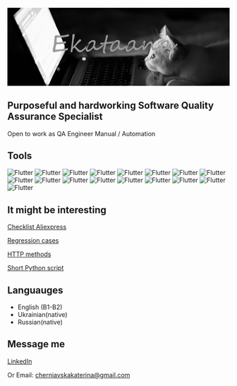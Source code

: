 ![Header](https://github.com/Ekataana/Ekataana/blob/main/assets/header.png)

## Purposeful and hardworking Software Quality Assurance Specialist 
Open to work as QA Engineer Manual / Automation

## Tools

![Flutter](https://img.shields.io/badge/-github-black?style=for-the-badge&logo=github)
![Flutter](https://img.shields.io/badge/-jira-black?style=for-the-badge&logo=jira)
![Flutter](https://img.shields.io/badge/-trello-black?style=for-the-badge&logo=trello)
![Flutter](https://img.shields.io/badge/-testrail-black?style=for-the-badge&logo=testrail)
![Flutter](https://img.shields.io/badge/-html5-black?style=for-the-badge&logo=html5)
![Flutter](https://img.shields.io/badge/-css3-black?style=for-the-badge&logo=css3)
![Flutter](https://img.shields.io/badge/-mysql-black?style=for-the-badge&logo=mysql)
![Flutter](https://img.shields.io/badge/-java-black?style=for-the-badge&logo=java)
![Flutter](https://img.shields.io/badge/-python-black?style=for-the-badge&logo=python)
![Flutter](https://img.shields.io/badge/-selenium-black?style=for-the-badge&logo=selenium)
![Flutter](https://img.shields.io/badge/-docker-black?style=for-the-badge&logo=docker)
![Flutter](https://img.shields.io/badge/-jenkins-black?style=for-the-badge&logo=jenkins)
![Flutter](https://img.shields.io/badge/-devtools-black?style=for-the-badge&logo=appveyor)
![Flutter](https://img.shields.io/badge/-django-black?style=for-the-badge&logo=django)
![Flutter](https://img.shields.io/badge/-postman-black?style=for-the-badge&logo=postman)
![Flutter](https://img.shields.io/badge/-soapui-black?style=for-the-badge&logo=soapui)
![Flutter](https://img.shields.io/badge/-virtual_box-black?style=for-the-badge&logo=virtualbox)


## It might be interesting
[Checklist Aliexpress](https://docs.google.com/spreadsheets/d/1rASZO6llpiqKp1Og_kPpaIeOnnREucHIU8pLPq9M0IE/edit?usp=sharing)

[Regression cases](https://docs.google.com/spreadsheets/d/1MD-Wz-praAzDy1K3TtCjcae1GX09f_HpxAXCn1gYrWw/edit?usp=sharing)

[HTTP methods](https://docs.google.com/spreadsheets/d/1aIkdFSgCS7iUeqG-MnQBWCCRq6xXHLsilzUROJSy6-E/edit?usp=sharing)

[Short Python script](https://github.com/Ekataana/byStepik-first-)



## Languauges
- English (B1-B2)
- Ukrainian(native)
- Russian(native)

## Message me
[LinkedIn](https://www.linkedin.com/in/kateryna-cherniavska/)

Or Email: cherniavskakaterina@gmail.com

[def]: https://img.shields.io/badge/-Check-list-AliExpress-white?style=for-the-badge&logo
[def2]: https://github.com/Ekataana/Check-list-AliExpress